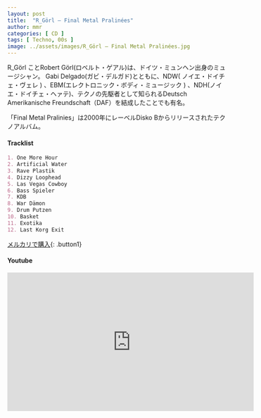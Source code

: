 ```yaml
---
layout: post
title:  "R_Görl – Final Metal Pralinées"
author: mmr
categories: [ CD ]
tags: [ Techno, 00s ]
image: ../assets/images/R_Görl – Final Metal Pralinées.jpg
---
```


R_Görl ことRobert Görl(ロベルト・ゲアル)は、ドイツ・ミュンヘン出身のミュージシャン。 Gabi Delgado(ガビ・デルガド)とともに、NDW( ノイエ・ドイチェ・ヴェレ ) 、EBM(エレクトロニック・ボディ・ミュージック ) 、NDH(ノイエ・ドイチェ・ヘァテ)、テクノの先駆者として知られるDeutsch Amerikanische Freundschaft（DAF）を結成したことでも有名。

「Final Metal Pralinies」は2000年にレーベルDisko Bからリリースされたテクノアルバム。

#### Tracklist
```md
1. One More Hour
2. Artificial Water
3. Rave Plastik
4. Dizzy Loophead
5. Las Vegas Cowboy
6. Bass Spieler
7. KDB
8. War Dämon
9. Drum Putzen
10. Basket
11. Exotika
12. Last Korg Exit
```

[メルカリで購入](https://jp.mercari.com/item/m39402109762?afid=6142608987){: .button1}

#### Youtube
<iframe width="560" height="315" src="https://www.youtube.com/embed/WaMKLqD-fJQ?si=Uzoe9iVfuMAZ247a" title="YouTube video player" frameborder="0" allow="accelerometer; autoplay; clipboard-write; encrypted-media; gyroscope; picture-in-picture; web-share" referrerpolicy="strict-origin-when-cross-origin" allowfullscreen></iframe>
